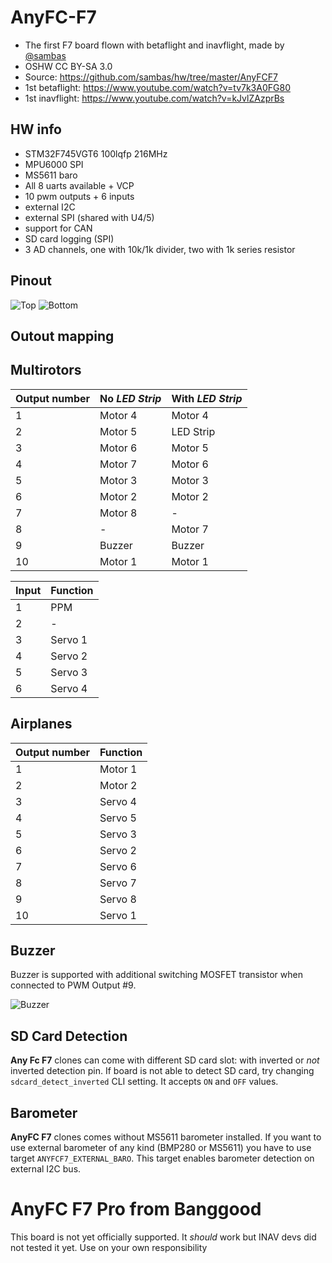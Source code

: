 # AnyFC-F7

* The first F7 board flown with betaflight and inavflight, made by [@sambas](https://github.com/sambas)
* OSHW CC BY-SA 3.0
* Source: https://github.com/sambas/hw/tree/master/AnyFCF7
* 1st betaflight: https://www.youtube.com/watch?v=tv7k3A0FG80
* 1st inavflight: https://www.youtube.com/watch?v=kJvlZAzprBs

## HW info

* STM32F745VGT6 100lqfp 216MHz
* MPU6000 SPI
* MS5611 baro
* All 8 uarts available + VCP
* 10 pwm outputs + 6 inputs
* external I2C
* external SPI (shared with U4/5)
* support for CAN
* SD card logging (SPI)
* 3 AD channels, one with 10k/1k divider, two with 1k series resistor

## Pinout

![Top](https://quadmeup.com/wp-content/uploads/2017/05/AnyFC-F7-Top-Side-Pinout.jpg)
![Bottom](https://quadmeup.com/wp-content/uploads/2017/05/AnyFC-F7-Bottom-Side-Pinout.jpg)

## Outout mapping

Multirotors
-----------

| Output number | No *LED Strip* | With *LED Strip* |
|---------------|----------------|------------------|
| 1             | Motor 4        | Motor 4          |
| 2             | Motor 5        | LED Strip        |
| 3             | Motor 6        | Motor 5          |
| 4             | Motor 7        | Motor 6          |
| 5             | Motor 3        | Motor 3          |
| 6             | Motor 2        | Motor 2          |
| 7             | Motor 8        | -                |
| 8             | -              | Motor 7          |
| 9             | Buzzer         | Buzzer           |
| 10            | Motor 1        | Motor 1          |

| Input | Function |
|-------|----------|
| 1     | PPM      |
| 2     | -        |
| 3     | Servo 1  |
| 4     | Servo 2  |
| 5     | Servo 3  |
| 6     | Servo 4  |

Airplanes
---------

| Output number | Function |
|---------------|----------|
| 1             | Motor 1  |
| 2             | Motor 2  |
| 3             | Servo 4  |
| 4             | Servo 5  |
| 5             | Servo 3  |
| 6             | Servo 2  |
| 7             | Servo 6  |
| 8             | Servo 7  |
| 9             | Servo 8  |
| 10            | Servo 1  |

## Buzzer

Buzzer is supported with additional switching MOSFET transistor when connected to PWM Output #9. 

![Buzzer](../assets/images/anyfcf7_buzzer_pwm9.png)

## SD Card Detection

**Any Fc F7** clones can come with different SD card slot: with inverted or _not_ inverted detection pin. If board is not able to detect SD card, try changing `sdcard_detect_inverted` CLI setting. It accepts `ON` and `OFF` values. 

## Barometer

**AnyFC F7** clones comes without MS5611 barometer installed. If you want to use external barometer of any kind (BMP280 or MS5611) you have to use target `ANYFCF7_EXTERNAL_BARO`. This target enables barometer detection on external I2C bus.

# AnyFC F7 Pro from Banggood

This board is not yet officially supported. It _should_ work but INAV devs did not tested it yet. Use on your own responsibility
